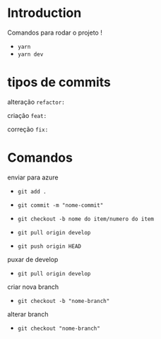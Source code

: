 # Introduction

Comandos para rodar o projeto !

- `yarn`
- `yarn dev`

# tipos de commits

alteração `refactor:`

criação `feat:`

correção `fix:`

# Comandos

enviar para azure

- `git add .`

- `git commit -m "nome-commit"`

- `git checkout -b nome do item/numero do item`

- `git pull origin develop`

- `git push origin HEAD`

puxar de develop

- `git pull origin develop`

criar nova branch

- `git checkout -b "nome-branch"`

alterar branch

- `git checkout "nome-branch"`

